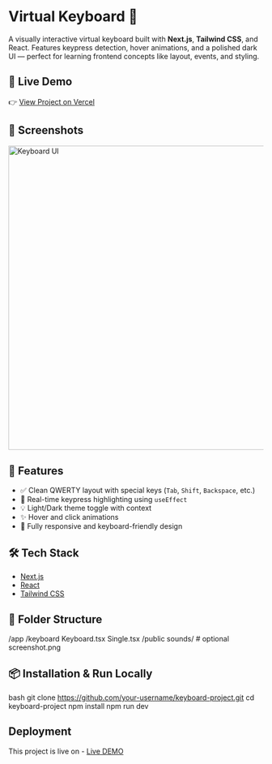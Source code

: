 # Virtual Keyboard 🔡

A visually interactive virtual keyboard built with **Next.js**, **Tailwind CSS**, and React.
Features keypress detection, hover animations, and a polished dark UI — perfect for learning frontend concepts like layout, events, and styling.

## 🔗 Live Demo
👉 [View Project on Vercel](https://your-keyboard.vercel.app)

## 📸 Screenshots

<!-- Add a screenshot or screen recording here later -->
<img src="public/screenshot.png" alt="Keyboard UI" width="600"/>

## 🚀 Features

- ✅ Clean QWERTY layout with special keys (`Tab`, `Shift`, `Backspace`, etc.)
- 🎯 Real-time keypress highlighting using `useEffect`
- 💡 Light/Dark theme toggle with context
- ✨ Hover and click animations
- 🧼 Fully responsive and keyboard-friendly design

## 🛠️ Tech Stack

- [Next.js](https://nextjs.org/)
- [React](https://reactjs.org/)
- [Tailwind CSS](https://tailwindcss.com/)

## 📁 Folder Structure

/app
/keyboard
Keyboard.tsx
Single.tsx
/public
sounds/ # optional
screenshot.png


## 📦 Installation & Run Locally

bash
git clone https://github.com/your-username/keyboard-project.git
cd keyboard-project
npm install
npm run dev

## Deployment

This project is live on - [Live DEMO](https://maanupaaji-keyboard-assignment-three.vercel.app/)
